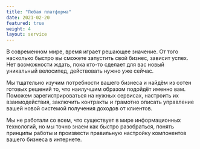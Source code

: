 ```yaml
---
title: "Любая платформа"
date: 2021-02-20
featured: true
weight: 4
layout: service
---
```


В современном мире, время играет решающее значение. От того насколько быстро вы сможете запустить свой бизнес, зависит успех. Нет возможности ждать, пока кто-то сделает для вас новый уникальный велосипед, действовать нужно уже сейчас. 

Мы тщательно изучим потребности вашего бизнеса и найдём из сотен готовых решений то, что наилучшим образом подойдёт именно вам. Поможем зарегистрироваться на нужных сервисах, настроить их взаимодействия, заключить контракты и грамотно описать управление вашей новой системой получения доходов от клиентов. 

Мы не работали со всем, что существует в мире информационных технологий, но мы точно знаем как быстро разобраться, понять принципы работы и произвести правильную настройку компонентов вашего бизнеса в интернете.
